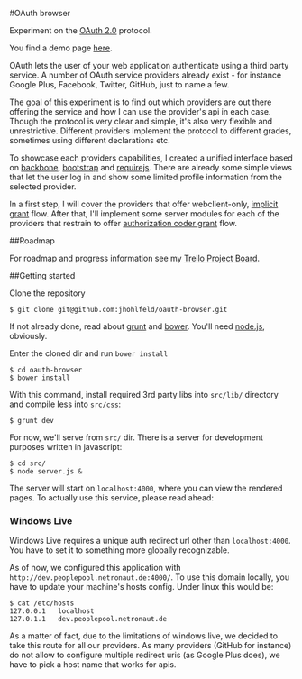 #OAuth browser

Experiment on the [OAuth 2.0][0] protocol.

You find a demo page [here][30].

OAuth lets the user of your web application authenticate using a third party service. A number of OAuth service providers already exist - for instance Google Plus, Facebook, Twitter, GitHub, just to name a few. 

The goal of this experiment is to find out which providers are out there offering the service and how I can use the provider's api in each case. Though the protocol is very clear and simple, it's also very flexible and unrestrictive. Different providers implement the protocol to different grades, sometimes using different declarations etc.

To showcase each providers capabilities, I created a unified interface based on [backbone][10], [bootstrap][11] and [requirejs][12]. There are already some simple views that let the user log in and show some limited profile information from the selected provider.

In a first step, I will cover the providers that offer webclient-only, [implicit grant][20] flow. After that, I'll implement some server modules for each of the providers that restrain to offer [authorization coder grant][21] flow.

##Roadmap

For roadmap and progress information see my [Trello Project Board][1].

##Getting started

Clone the repository

    $ git clone git@github.com:jhohlfeld/oauth-browser.git

If not already done, read about [grunt][3] and [bower][4]. You'll need [node.js][2], obviously.

Enter the cloned dir and run `bower install`

    $ cd oauth-browser
    $ bower install

With this command, install required 3rd party libs into `src/lib/` directory and compile [less][5] into `src/css`:

    $ grunt dev

For now, we'll serve from `src/` dir. There is a server for development purposes written in javascript:

    $ cd src/
	$ node server.js &

The server will start on `localhost:4000`, where you can view the rendered pages. To actually use this service, please read ahead:

### Windows Live

Windows Live requires a unique auth redirect url other than `localhost:4000`. You have to set it to something more globally recognizable.

As of now, we configured this application with `http://dev.peoplepool.netronaut.de:4000/`. To use this domain locally, you have to update your machine's hosts config. Under linux this would be:

    $ cat /etc/hosts
    127.0.0.1	localhost
	127.0.1.1	dev.peoplepool.netronaut.de

As a matter of fact, due to the limitations of windows live, we decided to take this route for all our providers. As many providers (GitHub for instance) do not allow to configure multiple redirect uris (as Google Plus does), we have to pick a host name that works for apis.


[1]: https://trello.com/b/eiTVEUdf/oauth-browser

[0]: http://oauth.net/2/
[2]: http://nodejs.org/
[3]: http://gruntjs.com/
[4]: http://bower.io/
[5]: http://www.lesscss.de/

[10]: http://backbonejs.org/
[11]: http://getbootstrap.com/
[12]: http://requirejs.org/

[20]: http://tools.ietf.org/html/rfc6749#section-4.2
[21]: http://tools.ietf.org/html/rfc6749#section-4.1

[30]: http://www.netronaut.de/oauth-browser/
